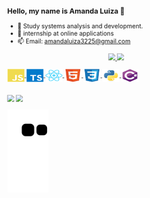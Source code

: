 ### Hello, my name is Amanda Luiza 👋




- 🌱 Study systems analysis and development.
- 💬 internship at online applications
- 📫 Email: amandaluiza3225@gmail.com

<div align="center">
  <a href="https://github.com/AmandaLuiza">
  <img height="180em" src="https://github-readme-stats.vercel.app/api?username=amandaluiza&show_icons=true&theme=dracula&include_all_commits=true&count_private=true"/>
  <img height="180em" src="https://github-readme-stats.vercel.app/api/top-langs/?username=amandaluiza&layout=compact&langs_count=7&theme=dracula"/>
</div>
<div style="display: inline_block"><br>
  <img align="center" alt="Amanda-Js" height="30" width="40" src="https://raw.githubusercontent.com/devicons/devicon/master/icons/javascript/javascript-plain.svg">
  <img align="center" alt="Amanda-Ts" height="30" width="40" src="https://raw.githubusercontent.com/devicons/devicon/master/icons/typescript/typescript-plain.svg">
  <img align="center" alt="Amanda-React" height="30" width="40" src="https://raw.githubusercontent.com/devicons/devicon/master/icons/react/react-original.svg">
  <img align="center" alt="Amanda-HTML" height="30" width="40" src="https://raw.githubusercontent.com/devicons/devicon/master/icons/html5/html5-original.svg">
  <img align="center" alt="Amanda-CSS" height="30" width="40" src="https://raw.githubusercontent.com/devicons/devicon/master/icons/css3/css3-original.svg">
  <img align="center" alt="Amanda-Python" height="30" width="40" src="https://raw.githubusercontent.com/devicons/devicon/master/icons/python/python-original.svg">
  <img align="center" alt="Amanda-Csharp" height="30" width="40" src="https://raw.githubusercontent.com/devicons/devicon/master/icons/csharp/csharp-original.svg">
  
</div>
  
  ##
 
<div> 
  <a href="https://instagram.com/luizaamanda57" target="_blank"><img src="https://img.shields.io/badge/-Instagram-%23E4405F?style=for-the-badge&logo=instagram&logoColor=white" target="_blank"></a>
  <a href="https://www.linkedin.com/in/amanda-luiza-4a68b2158" target="_blank"><img src="https://img.shields.io/badge/-LinkedIn-%230077B5?style=for-the-badge&logo=linkedin&logoColor=white" target="_blank"></a> 
 
  ![Snake animation](https://github.com/rafaballerini/rafaballerini/blob/output/github-contribution-grid-snake.svg)
 
</div>

